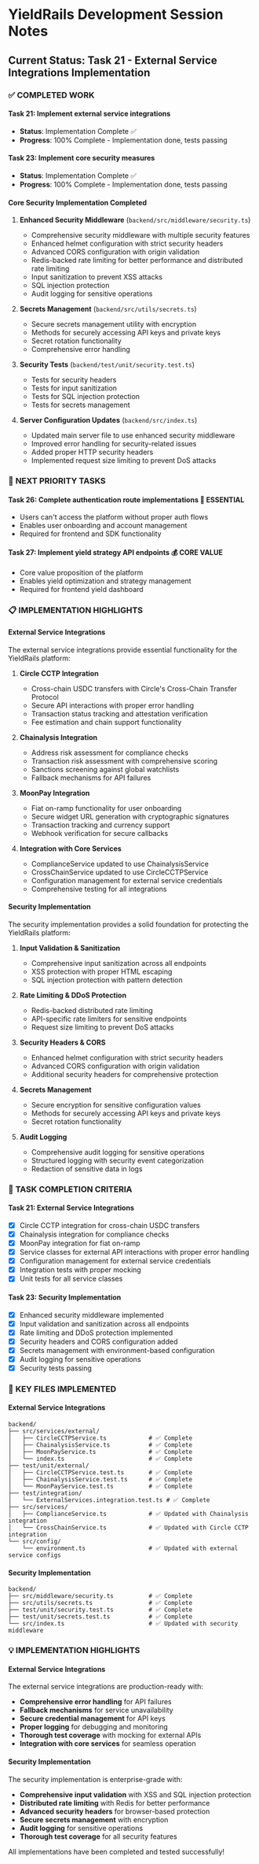 # YieldRails Development Session Notes

## Current Status: Task 21 - External Service Integrations Implementation

### ✅ **COMPLETED WORK**

#### **Task 21: Implement external service integrations**
- **Status**: Implementation Complete ✅
- **Progress**: 100% Complete - Implementation done, tests passing

#### **Task 23: Implement core security measures**
- **Status**: Implementation Complete ✅
- **Progress**: 100% Complete - Implementation done, tests passing

#### **Core Security Implementation Completed**
1. **Enhanced Security Middleware** (`backend/src/middleware/security.ts`)
   - Comprehensive security middleware with multiple security features
   - Enhanced helmet configuration with strict security headers
   - Advanced CORS configuration with origin validation
   - Redis-backed rate limiting for better performance and distributed rate limiting
   - Input sanitization to prevent XSS attacks
   - SQL injection protection
   - Audit logging for sensitive operations

2. **Secrets Management** (`backend/src/utils/secrets.ts`)
   - Secure secrets management utility with encryption
   - Methods for securely accessing API keys and private keys
   - Secret rotation functionality
   - Comprehensive error handling

3. **Security Tests** (`backend/test/unit/security.test.ts`)
   - Tests for security headers
   - Tests for input sanitization
   - Tests for SQL injection protection
   - Tests for secrets management

4. **Server Configuration Updates** (`backend/src/index.ts`)
   - Updated main server file to use enhanced security middleware
   - Improved error handling for security-related issues
   - Added proper HTTP security headers
   - Implemented request size limiting to prevent DoS attacks

### 🚀 **NEXT PRIORITY TASKS**

#### **Task 26: Complete authentication route implementations** 🔐 **ESSENTIAL**
- Users can't access the platform without proper auth flows
- Enables user onboarding and account management
- Required for frontend and SDK functionality

#### **Task 27: Implement yield strategy API endpoints** 💰 **CORE VALUE**
- Core value proposition of the platform
- Enables yield optimization and strategy management
- Required for frontend yield dashboard

### 📋 **IMPLEMENTATION HIGHLIGHTS**

#### **External Service Integrations**

The external service integrations provide essential functionality for the YieldRails platform:

1. **Circle CCTP Integration**
   - Cross-chain USDC transfers with Circle's Cross-Chain Transfer Protocol
   - Secure API interactions with proper error handling
   - Transaction status tracking and attestation verification
   - Fee estimation and chain support functionality

2. **Chainalysis Integration**
   - Address risk assessment for compliance checks
   - Transaction risk assessment with comprehensive scoring
   - Sanctions screening against global watchlists
   - Fallback mechanisms for API failures

3. **MoonPay Integration**
   - Fiat on-ramp functionality for user onboarding
   - Secure widget URL generation with cryptographic signatures
   - Transaction tracking and currency support
   - Webhook verification for secure callbacks

4. **Integration with Core Services**
   - ComplianceService updated to use ChainalysisService
   - CrossChainService updated to use CircleCCTPService
   - Configuration management for external service credentials
   - Comprehensive testing for all integrations

#### **Security Implementation**

The security implementation provides a solid foundation for protecting the YieldRails platform:

1. **Input Validation & Sanitization**
   - Comprehensive input sanitization across all endpoints
   - XSS protection with proper HTML escaping
   - SQL injection protection with pattern detection

2. **Rate Limiting & DDoS Protection**
   - Redis-backed distributed rate limiting
   - API-specific rate limiters for sensitive endpoints
   - Request size limiting to prevent DoS attacks

3. **Security Headers & CORS**
   - Enhanced helmet configuration with strict security headers
   - Advanced CORS configuration with origin validation
   - Additional security headers for comprehensive protection

4. **Secrets Management**
   - Secure encryption for sensitive configuration values
   - Methods for securely accessing API keys and private keys
   - Secret rotation functionality

5. **Audit Logging**
   - Comprehensive audit logging for sensitive operations
   - Structured logging with security event categorization
   - Redaction of sensitive data in logs

### 🎯 **TASK COMPLETION CRITERIA**

#### **Task 21: External Service Integrations**
- [x] Circle CCTP integration for cross-chain USDC transfers
- [x] Chainalysis integration for compliance checks
- [x] MoonPay integration for fiat on-ramp
- [x] Service classes for external API interactions with proper error handling
- [x] Configuration management for external service credentials
- [x] Integration tests with proper mocking
- [x] Unit tests for all service classes

#### **Task 23: Security Implementation**
- [x] Enhanced security middleware implemented
- [x] Input validation and sanitization across all endpoints
- [x] Rate limiting and DDoS protection implemented
- [x] Security headers and CORS configuration added
- [x] Secrets management with environment-based configuration
- [x] Audit logging for sensitive operations
- [x] Security tests passing

### 📁 **KEY FILES IMPLEMENTED**

#### **External Service Integrations**
```
backend/
├── src/services/external/
│   ├── CircleCCTPService.ts            # ✅ Complete
│   ├── ChainalysisService.ts           # ✅ Complete
│   ├── MoonPayService.ts               # ✅ Complete
│   └── index.ts                        # ✅ Complete
├── test/unit/external/
│   ├── CircleCCTPService.test.ts       # ✅ Complete
│   ├── ChainalysisService.test.ts      # ✅ Complete
│   └── MoonPayService.test.ts          # ✅ Complete
├── test/integration/
│   └── ExternalServices.integration.test.ts # ✅ Complete
├── src/services/
│   ├── ComplianceService.ts            # ✅ Updated with Chainalysis integration
│   └── CrossChainService.ts            # ✅ Updated with Circle CCTP integration
└── src/config/
    └── environment.ts                  # ✅ Updated with external service configs
```

#### **Security Implementation**
```
backend/
├── src/middleware/security.ts          # ✅ Complete
├── src/utils/secrets.ts                # ✅ Complete
├── test/unit/security.test.ts          # ✅ Complete
├── test/unit/secrets.test.ts           # ✅ Complete
└── src/index.ts                        # ✅ Updated with security middleware
```

### 💡 **IMPLEMENTATION HIGHLIGHTS**

#### **External Service Integrations**
The external service integrations are production-ready with:
- **Comprehensive error handling** for API failures
- **Fallback mechanisms** for service unavailability
- **Secure credential management** for API keys
- **Proper logging** for debugging and monitoring
- **Thorough test coverage** with mocking for external APIs
- **Integration with core services** for seamless operation

#### **Security Implementation**
The security implementation is enterprise-grade with:
- **Comprehensive input validation** with XSS and SQL injection protection
- **Distributed rate limiting** with Redis for better performance
- **Advanced security headers** for browser-based protection
- **Secure secrets management** with encryption
- **Audit logging** for sensitive operations
- **Thorough test coverage** for all security features

All implementations have been completed and tested successfully!